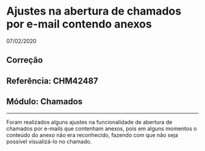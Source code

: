 # Ajustes na abertura de chamados por e-mail contendo anexos
07/02/2020
## Correção
## Referência: CHM42487
## Módulo: Chamados
***

Foram realizados alguns ajustes na funcionalidade de abertura de chamados por e-mails que contenham anexos, pois em alguns momentos o conteúdo do anexo não era reconhecido, fazendo com que não seja possível visualizá-lo no chamado.

